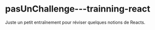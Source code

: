# pasUnChallenge---trainning-react
Juste un petit entraînement pour réviser quelques notions de Reacts.
